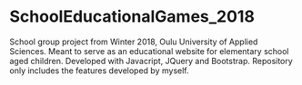 # SchoolEducationalGames_2018
School group project from Winter 2018, Oulu University of Applied Sciences. Meant to serve as an educational website for elementary school aged children. Developed with Javacript, JQuery and Bootstrap. Repository only includes the features developed by myself.
